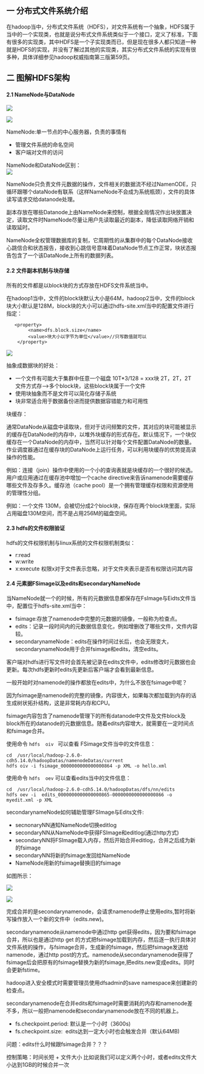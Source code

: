 ## 一 分布式文件系统介绍

在hadoop当中，分布式文件系统（HDFS），对文件系统有一个抽象，HDFS属于当中的一个实现类，也就是说分布式文件系统类似于一个接口，定义了标准，下面有很多的实现类，其中HDFS是一个子实现类而已，但是现在很多人都只知道一种就是HDFS的实现，并没有了解过其他的实现类，其实分布式文件系统的实现有很多种，具体详细参见hadoop权威指南第三版第59页。  

## 二 图解HDFS架构

#### 2.1 NameNode与DataNode

![](../images/bigdata/hdfs-02.png)    

![](../images/bigdata/hdfs-03.png)

NameNode:单一节点的中心服务器，负责的事情有
- 管理文件系统的命名空间
- 客户端对文件的访问

NameNode和DataNode区别：  
![](../images/bigdata/hdfs-04.png)


NameNode只负责文件元数据的操作，文件相关的数据流不经过NamenODE，只循环跟哪个dataNode有联系（这样NameNode不会成为系统瓶颈），文件的具体读写请求交给datanode处理。  

副本存放在哪些Datanode上由NameNode来控制，根据全局情况作出块放置决定，读取文件时NameNode尽量让用户先读取最近的副本，降低读取网络开销和读取延时。  

NameNode全权管理数据库的复制，它周期性的从集群中的每个DataNode接收心跳信合和状态报告，接收到心跳信号意味着DataNode节点工作正常，块状态报告包含了一个该DataNode上所有的数据列表。  

#### 2.2 文件副本机制与块存储

所有的文件都是以block块的方式存放在HDFS文件系统当中。   

在hadoop1当中，文件的block块默认大小是64M，hadoop2当中，文件的block块大小默认是128M，block块的大小可以通过hdfs-site.xml当中的配置文件进行指定：
```
   <property>
        <name>dfs.block.size</name>
        <value>块大小以字节为单位</value>//只写数值就可以
    </property>
```

![](../images/bigdata/hdfs-05.png)  

抽象成数据块的好处：  
- 一个文件有可能大于集群中任意一个磁盘 10T*3/128 = xxx块 2T，2T，2T 文件方式存—–>多个block块，这些block块属于一个文件
- 使用块抽象而不是文件可以简化存储子系统
- 块非常适合用于数据备份进而提供数据容错能力和可用性

块缓存：  

通常DataNode从磁盘中读取块，但对于访问频繁的文件，其对应的块可能被显示的缓存在DataNode的内存中，以堆外块缓存的形式存在。默认情况下，一个块仅缓存在一个DataNode的内存中，当然可以针对每个文件配置DataNode的数量。作业调度器通过在缓存块的DataNode上运行任务，可以利用块缓存的优势提高读操作的性能。  

例如：连接（join）操作中使用的一个小的查询表就是块缓存的一个很好的候选。用户或应用通过在缓存池中增加一个cache directive来告诉namenode需要缓存哪些文件及存多久。缓存池（cache pool）是一个拥有管理缓存权限和资源使用的管理性分组。  

例如：一个文件 130M，会被切分成2个block块，保存在两个block块里面，实际占用磁盘130M空间，而不是占用256M的磁盘空间。  

#### 2.3 hdfs的文件权限验证

hdfs的文件权限机制与linux系统的文件权限机制类似：
- r:read   
- w:write  
- x:execute  权限x对于文件表示忽略，对于文件夹表示是否有权限访问其内容

#### 2.4 元素据FSimage以及edits和secondaryNameNode

当NameNode就一个的时候，所有的元数据信息都保存在FsImage与Eidts文件当中，配置位于hdfs-site.xml当中：
- fsimage:存放了namenode中完整的元数据的镜像，一般称为检查点。
- edits：记录一段时间内的元数据信息变化，例如增删改了哪些文件，文件内容较。
- secondarynameNode：edits在操作时间过长后，也会无限变大，secondarynameNode用于合并fsimage和edits，清空edits。

客户端对hdfs进行写文件时会首先被记录在edits文件中，edits修改时元数据也会更新。每次hdfs更新时edits先更新后客户端才会看到最新信息。  

一般开始时对namenode的操作都放在edits中，为什么不放在fsimage中呢？  

因为fsimage是namenode的完整的镜像，内容很大，如果每次都加载到内存的话生成树状拓扑结构，这是非常耗内存和CPU。  

fsimage内容包含了namenode管理下的所有datanode中文件及文件block及block所在的datanode的元数据信息。随着edits内容增大，就需要在一定时间点和fsimage合并。  

使用命令 `hdfs  oiv ` 可以查看 FSimage文件当中的文件信息：
```
cd  /usr/local/hadoop-2.6.0-cdh5.14.0/hadoopDatas/namenodeDatas/current
hdfs oiv -i fsimage_0000000000000000864 -p XML -o hello.xml
```

使用命令 ` hdfs  oev ` 可以查看edits当中的文件信息：
```
cd  /usr/local/hadoop-2.6.0-cdh5.14.0/hadoopDatas/dfs/nn/edits
hdfs oev -i  edits_0000000000000000865-0000000000000000866 -o myedit.xml -p XML
```

secondarynameNode如何辅助管理FSImage与Edits文件:
- secnonaryNN通知NameNode切换editlog
- secondaryNN从NameNode中获得FSImage和editlog(通过http方式)
- secondaryNN将FSImage载入内存，然后开始合并editlog，合并之后成为新的fsimage
- secondaryNN将新的fsimage发回给NameNode
- NameNode用新的fsimage替换旧的fsimage

如图所示：  

![](/../images/bigdata/hdfs-06.png)  

![](/../images/bigdata/hdfs-07.png)  

完成合并的是secondarynamenode，会请求namenode停止使用edits,暂时将新写操作放入一个新的文件中（edits.new)。  

secondarynamenode从namenode中通过http get获得edits，因为要和fsimage合并，所以也是通过http get 的方式把fsimage加载到内存，然后逐一执行具体对文件系统的操作，与fsimage合并，生成新的fsimage，然后把fsimage发送给namenode，通过http post的方式。namenode从secondarynamenode获得了fsimage后会把原有的fsimage替换为新的fsimage,把edits.new变成edits。同时会更新fstime。  

hadoop进入安全模式时需要管理员使用dfsadmin的save namespace来创建新的检查点。  

secondarynamenode在合并edits和fsimage时需要消耗的内存和namenode差不多，所以一般把namenode和secondarynamenode放在不同的机器上。  

- fs.checkpoint.period: 默认是一个小时（3600s)
- fs.checkpoint.size:  edits达到一定大小时也会触发合并（默认64MB)


问题：edits什么时候跟fsimage合并？？？   

控制策略：时间长短  +  文件大小 比如说我们可以定义两个小时，或者edits文件大小达到1GB的时候合并一次